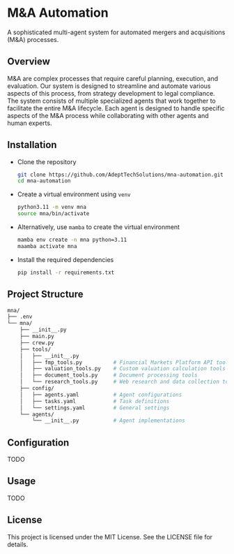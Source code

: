 # M&A Automation

A sophisticated multi-agent system for automated mergers and acquisitions (M&A) processes.

## Overview

M&A are complex processes that require careful planning, execution, and evaluation. Our system is designed to streamline and automate various aspects of this process, from strategy development to legal compliance. The system consists of multiple specialized agents that work together to facilitate the entire M&A lifecycle. Each agent is designed to handle specific aspects of the M&A process while collaborating with other agents and human experts.

## Installation

- Clone the repository
    ```bash
    git clone https://github.com/AdeptTechSolutions/mna-automation.git
    cd mna-automation
    ```

- Create a virtual environment using `venv`
    ```bash
    python3.11 -m venv mna
    source mna/bin/activate
    ```

- Alternatively, use `mamba` to create the virtual environment
    ```bash
    mamba env create -n mna python=3.11
    maamba activate mna
    ```

- Install the required dependencies
    ```bash
    pip install -r requirements.txt
    ```

## Project Structure

```bash
mna/
├── .env
└── mna/
    ├── __init__.py
    ├── main.py
    ├── crew.py
    ├── tools/
    │   ├── __init__.py
    │   ├── fmp_tools.py          # Financial Markets Platform API tools
    │   ├── valuation_tools.py    # Custom valuation calculation tools
    │   ├── document_tools.py     # Document processing tools
    │   └── research_tools.py     # Web research and data collection tools
    ├── config/
    │   ├── agents.yaml           # Agent configurations
    │   ├── tasks.yaml            # Task definitions
    │   └── settings.yaml         # General settings
    └── agents/
        └── __init__.py           # Agent implementations
```

## Configuration

TODO

## Usage

TODO

## License

This project is licensed under the MIT License. See the LICENSE file for details.